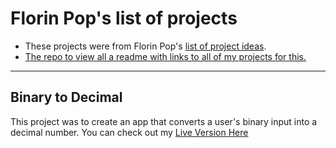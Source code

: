 # Florin Pop's list of projects

- These projects were from Florin Pop's [list of project ideas](https://github.com/florinpop17/app-ideas).
- [The repo to view all a readme with links to all of my projects for this.](https://rperry99.github.io/florinpop-app-ideas/index.html)

---

## Binary to Decimal

This project was to create an app that converts a user's binary input into a decimal number.
You can check out my [Live Version Here](https://rperry99.github.io/bin-to-decimal-FPI/)
